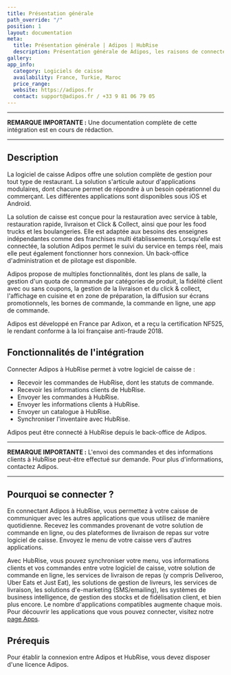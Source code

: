```yaml
---
title: Présentation générale
path_override: "/"
position: 1
layout: documentation
meta:
  title: Présentation générale | Adipos | HubRise
  description: Présentation générale de Adipos, les raisons de connecter votre caisse à HubRise et les fonctionnalités de l'intégration avec HubRise. Interconnecté vos applicatifs.
gallery:
app_info:
  category: Logiciels de caisse
  availability: France, Turkie, Maroc
  price_range:
  website: https://adipos.fr
  contact: support@adipos.fr / +33 9 81 06 79 05
---
```


---

**REMARQUE IMPORTANTE :** Une documentation complète de cette intégration est en cours de rédaction.

---

## Description

La logiciel de caisse Adipos offre une solution complète de gestion pour tout type de restaurant. La solution s'articule autour d'applications modulaires, dont chacune permet de répondre à un besoin opérationnel du commerçant. Les différentes applications sont disponibles sous iOS et Android.

La solution de caisse est conçue pour la restauration avec service à table, restauration rapide, livraison et Click & Collect, ainsi que pour les food trucks et les boulangeries. Elle est adaptée aux besoins des enseignes indépendantes comme des franchises multi établissements. Lorsqu'elle est connectée, la solution Adipos permet le suivi du service en temps réel, mais elle peut également fonctionner hors connexion. Un back-office d'administration et de pilotage est disponible.

Adipos propose de multiples fonctionnalités, dont les plans de salle, la gestion d'un quota de commande par catégories de produit, la fidélité client avec ou sans coupons, la gestion de la livraison et du click & collect, l'affichage en cuisine et en zone de préparation, la diffusion sur écrans promotionnels, les bornes de commande, la commande en ligne, une app de commande.

Adipos est développé en France par Adixon, et a reçu la certification NF525, le rendant conforme à la loi française anti-fraude 2018.

## Fonctionnalités de l'intégration

Connecter Adipos à HubRise permet à votre logiciel de caisse de :

- Recevoir les commandes de HubRise, dont les statuts de commande.
- Recevoir les informations clients de HubRise.
- Envoyer les commandes à HubRise.
- Envoyer les informations clients à HubRise.
- Envoyer un catalogue à HubRise.
- Synchroniser l'inventaire avec HubRise.

Adipos peut être connecté à HubRise depuis le back-office de Adipos.

---

**REMARQUE IMPORTANTE :** L'envoi des commandes et des informations clients à HubRise peut-être effectué sur demande. Pour plus d'informations, contactez Adipos.

---

## Pourquoi se connecter ?

En connectant Adipos à HubRise, vous permettez à votre caisse de communiquer avec les autres applications que vous utilisez de manière quotidienne. Recevez les commandes provenant de votre solution de commande en ligne, ou des plateformes de livraison de repas sur votre logiciel de caisse. Envoyez le menu de votre caisse vers d'autres applications.

Avec HubRise, vous pouvez synchroniser votre menu, vos informations clients et vos commandes entre votre logiciel de caisse, votre solution de commande en ligne, les services de livraison de repas (y compris Deliveroo, Uber Eats et Just Eat), les solutions de gestion de livreurs, les services de livraison, les solutions d'e-marketing (SMS/emailing), les systèmes de business intelligence, de gestion des stocks et de fidélisation client, et bien plus encore. Le nombre d'applications compatibles augmente chaque mois. Pour découvrir les applications que vous pouvez connecter, visitez notre [page Apps](/apps).

## Prérequis

Pour établir la connexion entre Adipos et HubRise, vous devez disposer d'une licence Adipos.
